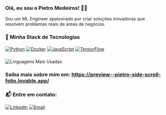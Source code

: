 
### Olá, eu sou o Pietro Medeiros! 🤘🏻

Sou um ML Engineer apaixonado por criar soluções inovadoras que resolvem problemas reais de áreas de negócios.

### 🦠 Minha Stack de Tecnologias
####

<div align="left"> 
  <a href="https://www.python.org" target="_blank" rel="noreferrer"><img src="https://img.shields.io/badge/Python-3776AB?style=for-the-badge&logo=python&logoColor=white" alt="Python" /></a>
  <a href="https://www.docker.com/" target="_blank" rel="noreferrer"><img src="https://img.shields.io/badge/Docker-2496ED?style=for-the-badge&logo=docker&logoColor=white" alt="Docker" /></a>
  <a href="https://developer.mozilla.org/en-US/docs/Web/JavaScript" target="_blank" rel="noreferrer"><img src="https://img.shields.io/badge/JavaScript-F7DF1E?style=for-the-badge&logo=javascript&logoColor=black" alt="JavaScript" /></a>
  <a href="https://www.tensorflow.org/" target="_blank" rel="noreferrer"><img src="https://img.shields.io/badge/TensorFlow-FF6F00?style=for-the-badge&logo=tensorflow&logoColor=white" alt="TensorFlow" /></a>
</div>

#####


<p align="left">
  <img align="center" src="https://github-readme-stats.vercel.app/api/top-langs/?username=pietrogmedeiros&layout=compact&theme=dark" alt="Linguagens Mais Usadas" />
</p>

### Saiba mais sobre mim em: https://preview--pietro-side-scroll-folio.lovable.app/

### 📬 Entre em contato:
[![LinkedIn](https://img.shields.io/badge/LinkedIn-0A66C2?style=for-the-badge&logo=linkedin&logoColor=white)](https://www.linkedin.com/in/pietro-medeiros-770bba162/)
[![Email](https://img.shields.io/badge/Email-D14836?style=for-the-badge&logo=gmail&logoColor=white)](mailto:pietrogoncalvesmedeiros@gmail.com)

